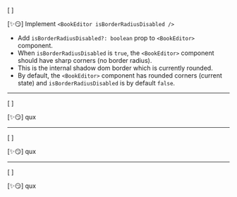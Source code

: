 [ ]

[✨😏] Implement `<BookEditor isBorderRadiusDisabled />`

-   Add `isBorderRadiusDisabled?: boolean` prop to `<BookEditor>` component.
-   When `isBorderRadiusDisabled` is `true`, the `<BookEditor>` component should have sharp corners (no border radius).
-   This is the internal shadow dom border which is currently rounded.
-   By default, the `<BookEditor>` component has rounded corners (current state) and `isBorderRadiusDisabled` is by default `false`.

---

[ ]

[✨😏] qux

---

[ ]

[✨😏] qux

---

[ ]

[✨😏] qux
